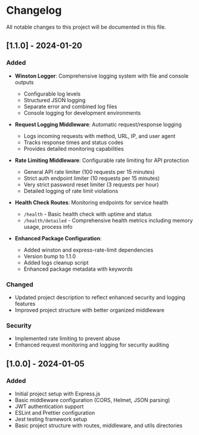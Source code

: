 # Changelog

All notable changes to this project will be documented in this file.

## [1.1.0] - 2024-01-20

### Added
- **Winston Logger**: Comprehensive logging system with file and console outputs
  - Configurable log levels
  - Structured JSON logging
  - Separate error and combined log files
  - Console logging for development environments

- **Request Logging Middleware**: Automatic request/response logging
  - Logs incoming requests with method, URL, IP, and user agent
  - Tracks response times and status codes
  - Provides detailed monitoring capabilities

- **Rate Limiting Middleware**: Configurable rate limiting for API protection
  - General API rate limiter (100 requests per 15 minutes)
  - Strict auth endpoint limiter (10 requests per 15 minutes)
  - Very strict password reset limiter (3 requests per hour)
  - Detailed logging of rate limit violations

- **Health Check Routes**: Monitoring endpoints for service health
  - `/health` - Basic health check with uptime and status
  - `/health/detailed` - Comprehensive health metrics including memory usage, process info

- **Enhanced Package Configuration**:
  - Added winston and express-rate-limit dependencies
  - Version bump to 1.1.0
  - Added logs cleanup script
  - Enhanced package metadata with keywords

### Changed
- Updated project description to reflect enhanced security and logging features
- Improved project structure with better organized middleware

### Security
- Implemented rate limiting to prevent abuse
- Enhanced request monitoring and logging for security auditing

## [1.0.0] - 2024-01-05

### Added
- Initial project setup with Express.js
- Basic middleware configuration (CORS, Helmet, JSON parsing)
- JWT authentication support
- ESLint and Prettier configuration
- Jest testing framework setup
- Basic project structure with routes, middleware, and utils directories